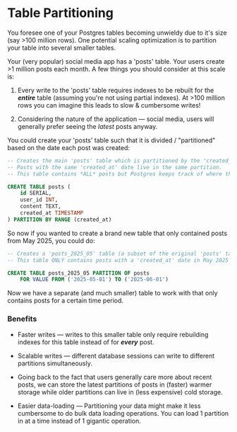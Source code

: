 # Table Partitioning

You foresee one of your Postgres tables becoming unwieldy due to it's size (say >100 million rows). One potential scaling optimization is to partition your table into several smaller tables.

Your (very popular) social media app has a 'posts' table. Your users create >1 million posts each month. A few things you should consider at this scale is:

1) Every write to the 'posts' table requires indexes to be rebuilt for the ***entire*** table (assuming you're not using partial indexes). At >100 million rows you can imagine this leads to slow & cumbersome writes!

2) Considering the nature of the application &mdash; social media, users will generally prefer seeing the *latest* posts anyway. 

You could create your 'posts' table such that it is divided / "partitioned" based on the date each post was created:
```SQL
-- Creates the main 'posts' table which is partitioned by the 'created_at' field.
-- Posts with the same 'created_at' date live in the same partition.
-- This table contains *ALL* posts but Postgres keeps track of where the divisions / partitions should be.

CREATE TABLE posts (
    id SERIAL,
    user_id INT,
    content TEXT,
    created_at TIMESTAMP
) PARTITION BY RANGE (created_at)
```

So now if you wanted to create a brand new table that only contained posts from May 2025, you could do:
```SQL
-- Creates a 'posts_2025_05' table (a subset of the original 'posts' table)
-- This table ONLY contains posts with a 'created_at' date in May 2025 

CREATE TABLE posts_2025_05 PARTITION OF posts 
    FOR VALUE FROM ('2025-05-01') TO ('2025-06-01')
```

Now we have a separate (and much smaller) table to work with that only contains posts for a certain time period.

### Benefits
- Faster writes &mdash; writes to this smaller table only require rebuilding indexes for this table instead of for ***every*** post.

- Scalable writes &mdash; different database sessions can write to different partitions simultaneously.

- Going back to the fact that users generally care more about recent posts, we can store the latest partitions of posts in (faster) warmer storage while older partitions can live in (less expensive) cold storage.

- Easier data-loading &mdash; Partitioning your data might make it less cumbersome to do bulk data loading operations. You can load 1 partition in at a time instead of 1 gigantic operation.